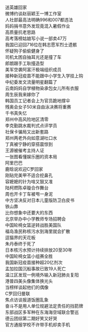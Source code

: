 送英雄回家  
微博约谈赵丽颖王一博工作室  
人社部最高法明确996和007都违法  
妈妈捐书意外发现竟混入暑假作业  
高质量抗老思路  
高考落榜姑娘写小说一部卖47万  
我国已迎回716位在韩志愿军烈士遗骸  
怀疑狗子偷偷健身了  
司机太困自抽耳光还是撞了车  
郎朗跟手工耿撞造型  
美军空袭阿富汗极端组织成员  
接种新冠疫苗不能跟中小学生入学挂上钩  
中纪委发文流量明星翻篇了  
云南妈妈自学植物染承包女儿所有衣服  
周生辰我来嫁你了  
韩国员工记者会上为官员跪地撑伞  
残奥会女子50米自由泳决赛将重赛  
千书真失忆  
郑州中高风险地区清零  
李克勤跳水裁判式点评学员  
社保卡骗局又出新套路  
郑州两老外向如意湖吐口水  
丁真被宁静的穿搭震惊到  
王源被催考主持人证  
一张图看懂娱乐圈的资本局  
阿里巴巴  
鹿晗说欢迎C罗回家  
刚贴完美甲不适合挖鼻孔  
容嬷嬷的针为啥又狠又准  
陆柯燃陈卓璇合作舞台  
周也开卡丁车被甩一身泥  
中方坚决反对日本儿童版防卫白皮书  
铁山靠  
比你想象中还要大的东西  
北京举办中小学教师专场招聘会  
中国轮椅女篮逆转战胜美国队  
福岛渔民称核污水到海里就会扩散  
逗猫界的天花板  
朱丹泰终于死了  
日本核污水预计持续排放20至30年  
中国轮椅女篮小组赛全胜  
我国新冠疫苗接种超20亿剂次  
孟加拉国沉船事故已致19人死亡  
温江区发现一例境外输入新冠肺炎复阳  
港普四美头像集体换光头  
当榜样谈起他们的偶像  
C罗回归曼联  
焦点访谈报道饭圈乱象  
奋斗不是用人单位规避法定责任的挡箭牌  
东部战区多军种在东海海空域联合警巡  
德云团综第二期好笑又好哭  
官方通报学校不许带手机却卖手机  
